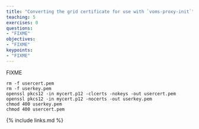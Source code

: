 ```yaml
---
title: "Converting the grid certificate for use with `voms-proxy-init`"
teaching: 5
exercises: 0
questions:
- "FIXME"
objectives:
- "FIXME"
keypoints:
- "FIXME"
---
```

FIXME

```shell
rm -f usercert.pem
rm -f userkey.pem
openssl pkcs12 -in mycert.p12 -clcerts -nokeys -out usercert.pem
openssl pkcs12 -in mycert.p12 -nocerts -out userkey.pem
chmod 400 userkey.pem
chmod 400 usercert.pem
```

{% include links.md %}

